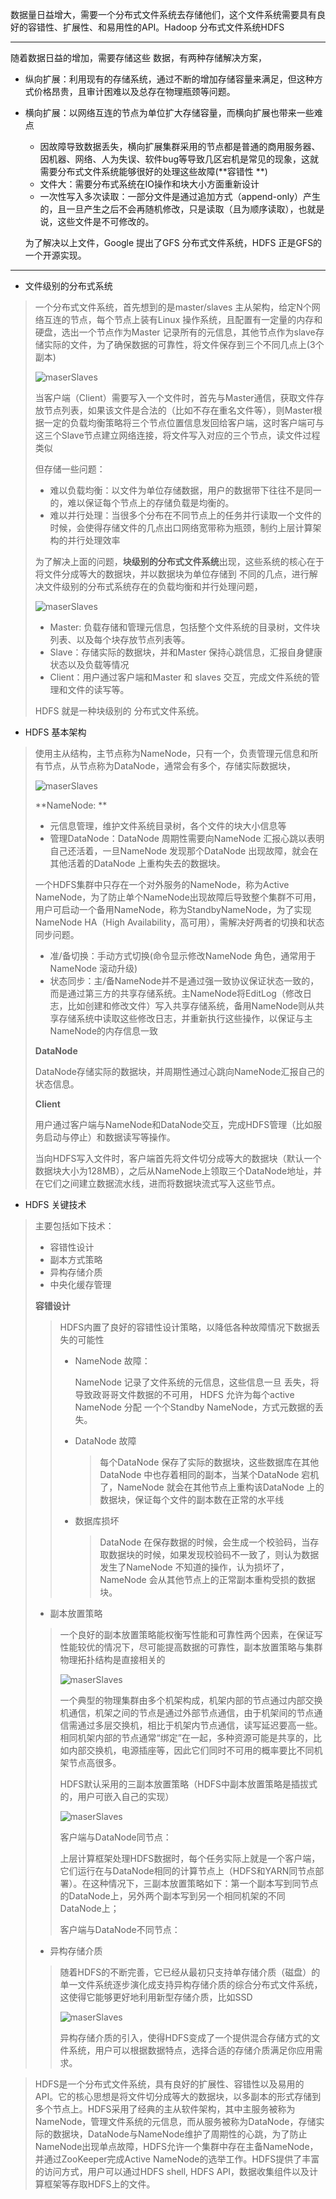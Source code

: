 数据量日益增大，需要一个分布式文件系统去存储他们，这个文件系统需要具有良好的容错性、扩展性、和易用性的API。Hadoop 分布式文件系统HDFS

---

随着数据日益的增加，需要存储这些 数据，有两种存储解决方案，

* 纵向扩展：利用现有的存储系统，通过不断的增加存储容量来满足，但这种方式价格昂贵，且审计困难以及总存在物理瓶颈等问题。

* 横向扩展：以网络互连的节点为单位扩大存储容量，而横向扩展也带来一些难点

  * 因故障导致数据丢失，横向扩展集群采用的节点都是普通的商用服务器、因机器、网络、人为失误、软件bug等导致几区宕机是常见的现象，这就需要分布式文件系统能够很好的处理这些故障(**容错性 **)
  * 文件大：需要分布式系统在IO操作和块大小方面重新设计
  * 一次性写入多次读取：一部分文件是通过追加方式（append-only）产生的，且一旦产生之后不会再随机修改，只是读取（且为顺序读取），也就是说，这些文件是不可修改的。

  为了解决以上文件，Google 提出了GFS 分布式文件系统，HDFS 正是GFS的一个开源实现。

---

* 文件级别的分布式系统

> 一个分布式文件系统，首先想到的是master/slaves 主从架构，给定N个网络互连的节点，每个节点上装有Linux 操作系统，且配置有一定量的内存和硬盘，选出一个节点作为Master 记录所有的元信息，其他节点作为slave存储实际的文件，为了确保数据的可靠性，将文件保存到三个不同几点上(3个副本)
>
> ![maserSlaves](./imgs/maserSlaves.png)
>
> 当客户端（Client）需要写入一个文件时，首先与Master通信，获取文件存放节点列表，如果该文件是合法的（比如不存在重名文件等），则Master根据一定的负载均衡策略将三个节点位置信息发回给客户端，这时客户端可与这三个Slave节点建立网络连接，将文件写入对应的三个节点，读文件过程类似
>
> 但存储一些问题：
>
> * 难以负载均衡：以文件为单位存储数据，用户的数据带下往往不是同一的，难以保证每个节点上的存储负载是均衡的。
> * 难以并行处理：当很多个分布在不同节点上的任务并行读取一个文件的时候，会使得存储文件的几点出口网络宽带称为瓶颈，制约上层计算架构的并行处理效率
>
> 为了解决上面的问题，**块级别的分布式文件系统**出现，这些系统的核心在于将文件分成等大的数据块，并以数据块为单位存储到 不同的几点，进行解决文件级别的分布式系统存在的负载均衡和并行处理问题，
>
> ![maserSlaves](./imgs/block.png)
>
> * Master: 负载存储和管理元信息，包括整个文件系统的目录树，文件块列表、以及每个块存放节点列表等。
> * Slave：存储实际的数据块，并和Master 保持心跳信息，汇报自身健康状态以及负载等情况
> * Client：用户通过客户端和Master 和 slaves 交互，完成文件系统的管理和文件的读写等。
>
> HDFS 就是一种块级别的 分布式文件系统。

* HDFS 基本架构

> 使用主从结构，主节点称为NameNode，只有一个，负责管理元信息和所有节点，从节点称为DataNode，通常会有多个，存储实际数据块，
>
> ![maserSlaves](./imgs/hdfs.png)
>
> **NameNode: **
>
> * 元信息管理，维护文件系统目录树，各个文件的块大小信息等
> * 管理DataNode：DataNode 周期性需要向NameNode 汇报心跳以表明自己还活着，一旦NameNode 发现那个DataNode 出现故障，就会在其他活着的DataNode 上重构失去的数据块。
>
> 一个HDFS集群中只存在一个对外服务的NameNode，称为Active NameNode，为了防止单个NameNode出现故障后导致整个集群不可用，用户可启动一个备用NameNode，称为StandbyNameNode，为了实现NameNode HA（High Availability，高可用），需解决好两者的切换和状态同步问题。
>
> * 准/备切换：手动方式切换(命令显示修改NameNode 角色，通常用于NameNode 滚动升级)
> * 状态同步：主/备NameNode并不是通过强一致协议保证状态一致的，而是通过第三方的共享存储系统。主NameNode将EditLog（修改日志，比如创建和修改文件）写入共享存储系统，备用NameNode则从共享存储系统中读取这些修改日志，并重新执行这些操作，以保证与主NameNode的内存信息一致
>
> **DataNode**
>
> DataNode存储实际的数据块，并周期性通过心跳向NameNode汇报自己的状态信息。
>
> **Client**
>
> 用户通过客户端与NameNode和DataNode交互，完成HDFS管理（比如服务启动与停止）和数据读写等操作。
>
> 当向HDFS写入文件时，客户端首先将文件切分成等大的数据块（默认一个数据块大小为128MB），之后从NameNode上领取三个DataNode地址，并在它们之间建立数据流水线，进而将数据块流式写入这些节点。

* HDFS 关键技术

> 主要包括如下技术：
>
> * 容错性设计
> * 副本方式策略
> * 异构存储介质
> * 中央化缓存管理
>
> **容错设计**
>
> > HDFS内置了良好的容错性设计策略，以降低各种故障情况下数据丢失的可能性
> >
> > * NameNode 故障：
> >
> >   NameNode 记录了文件系统的元信息，这些信息一旦 丢失，将 导致政哥哥文件数据的不可用， HDFS 允许为每个active NameNode 分配 一个个Standby NameNode，方式元数据的丢失。
> >
> > * DataNode 故障
> >
> >   > 每个DataNode 保存了实际的数据块，这些数据库在其他DataNode 中也存着相同的副本，当某个DataNode 宕机了，NameNode 就会在其他节点上重构该DataNode 上的数据块，保证每个文件的副本数在正常的水平线
> >
> > * 数据库损坏
> >
> >   > DataNode 在保存数据的时候，会生成一个校验码，当存取数据块的时候，如果发现校验码不一致了，则认为数据发生了NameNode 不知道的操作，认为损坏了，NameNode 会从其他节点上的正常副本重构受损的数据块。
>
> * 副本放置策略
>
> > 一个良好的副本放置策略能权衡写性能和可靠性两个因素，在保证写性能较优的情况下，尽可能提高数据的可靠性，副本放置策略与集群物理拓扑结构是直接相关的
> >
> > ![maserSlaves](./imgs/hdfs2.png)
> >
> > 一个典型的物理集群由多个机架构成，机架内部的节点通过内部交换机通信，机架之间的节点是通过外部节点通信，由于机架间的节点通信需通过多层交换机，相比于机架内节点通信，读写延迟要高一些。相同机架内部的节点通常“绑定”在一起，多种资源可能是共享的，比如内部交换机，电源插座等，因此它们同时不可用的概率要比不同机架节点高很多。
> >
> > HDFS默认采用的三副本放置策略（HDFS中副本放置策略是插拔式的，用户可嵌入自己的实现）
> >
> > ![maserSlaves](./imgs/hdfs3.png)
> >
> > 客户端与DataNode同节点：
> >
> > 上层计算框架处理HDFS数据时，每个任务实际上就是一个客户端，它们运行在与DataNode相同的计算节点上（HDFS和YARN同节点部署）。在这种情况下，三副本放置策略如下：第一个副本写到同节点的DataNode上，另外两个副本写到另一个相同机架的不同DataNode上；
> >
> > 客户端与DataNode不同节点：
>
> * 异构存储介质
>
> > 随着HDFS的不断完善，它已经从最初只支持单存储介质（磁盘）的单一文件系统逐步演化成支持异构存储介质的综合分布式文件系统，这使得它能够更好地利用新型存储介质，比如SSD
> >
> > ![maserSlaves](./imgs/hdfs4.png)
> >
> > 异构存储介质的引入，使得HDFS变成了一个提供混合存储方式的文件系统，用户可以根据数据特点，选择合适的存储介质满足你应用需求。



> HDFS是一个分布式文件系统，具有良好的扩展性、容错性以及易用的API。它的核心思想是将文件切分成等大的数据块，以多副本的形式存储到多个节点上。HDFS采用了经典的主从软件架构，其中主服务被称为NameNode，管理文件系统的元信息，而从服务被称为DataNode，存储实际的数据块，DataNode与NameNode维护了周期性的心跳，为了防止NameNode出现单点故障，HDFS允许一个集群中存在主备NameNode，并通过ZooKeeper完成Active NameNode的选举工作。HDFS提供了丰富的访问方式，用户可以通过HDFS shell, HDFS API，数据收集组件以及计算框架等存取HDFS上的文件。



